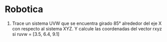 # Robotica
1. Trace un sistema UVW que se encuentra girado 85° alrededor del eje X con respecto al sistema XYZ. Y calcule las coordenadas del vector rxyz si ruvw = [3.5, 6.4, 9.1]
